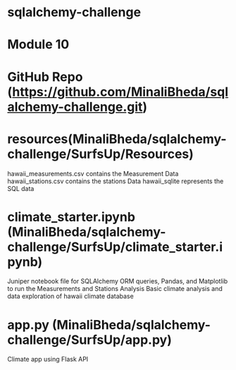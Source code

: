 # sqlalchemy-challenge
# Module 10

# GitHub Repo (https://github.com/MinaliBheda/sqlalchemy-challenge.git)

# resources(MinaliBheda/sqlalchemy-challenge/SurfsUp/Resources)
hawaii_measurements.csv contains the Measurement Data
hawaii_stations.csv contains the stations Data
hawaii_sqlite represents the SQL data 

# climate_starter.ipynb (MinaliBheda/sqlalchemy-challenge/SurfsUp/climate_starter.ipynb)
Juniper notebook file for SQLAlchemy ORM queries, Pandas, and Matplotlib to run the Measurements and Stations Analysis
Basic climate analysis and data exploration of hawaii climate database

# app.py (MinaliBheda/sqlalchemy-challenge/SurfsUp/app.py)
Climate app using Flask API
